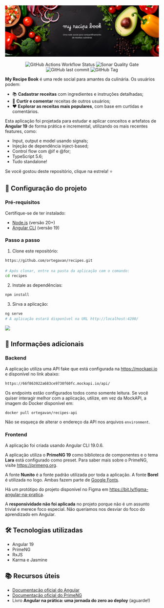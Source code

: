 ![](./public/banner-readme.jpg)

<p align="center">
    <img alt="GitHub Actions Workflow Status" src="https://img.shields.io/github/actions/workflow/status/ortegavan/recipes/release.yml">
    <img alt="Sonar Quality Gate" src="https://img.shields.io/sonar/quality_gate/ortegavan_recipes?server=https%3A%2F%2Fsonarcloud.io">
    <img alt="GitHub last commit" src="https://img.shields.io/github/last-commit/ortegavan/recipes">
    <img alt="GitHub Tag" src="https://img.shields.io/github/v/tag/ortegavan/recipes">
</p>

**My Recipe Book** é uma rede social para amantes da culinária. Os usuários podem:

- 📚 **Cadastrar receitas** com ingredientes e instruções detalhadas;
- 💬 **Curtir e comentar** receitas de outros usuários;
- ❤️ **Explorar as receitas mais populares**, com base em curtidas e comentários.

Esta aplicação foi projetada para estudar e aplicar conceitos e artefatos de **Angular 19** de forma prática e incremental, utilizando os mais recentes features, como:

- Input, output e model usando signals;
- Injeção de dependência inject-based;
- Control flow com @if e @for;
- TypeScript 5.6;
- Tudo standalone!

Se você gostou deste repositório, clique na estrela! ⭐

## 🚀 Configuração do projeto

### Pré-requisitos

Certifique-se de ter instalado:

- [Node.js](https://nodejs.org/) (versão 20+)
- [Angular CLI](https://angular.dev) (versão 19)

### Passo a passo

1. Clone este repositório:

```bash
https://github.com/ortegavan/recipes.git

# Após clonar, entre na pasta da aplicação com o comando:
cd recipes
```

2. Instale as dependências:

```bash
npm install
```

3. Sirva a aplicação:

```bash
ng serve
# A aplicação estará disponível na URL http://localhost:4200/
```

![](./public/terminalizer.gif)

## 📌 Informações adicionais

### Backend

A aplicação utiliza uma API fake que está configurada na https://mockapi.io e disponível no link abaixo:

```bash
https://66f863922a683ce9730f60fc.mockapi.io/api/
```

Os endpoints estão configurados todos como somente leitura. Se você quiser interagir melhor com a aplicação, utilize, em vez da MockAPI, a imagem do Docker disponível em:

```bash
docker pull ortegavan/recipes-api
```

Não se esqueça de alterar o endereço da API nos arquivos `environment`.

### Frontend

A aplicação foi criada usando Angular CLI 19.0.6.

A aplicação utiliza o **PrimeNG 19** como biblioteca de componentes e o tema **Lara** está configurado como preset. Para saber mais sobre o PrimeNG, visite https://primeng.org.

A fonte **Nunito** é a fonte padrão utilizada por toda a aplicação. A fonte **Borel** é utilizada no logo. Ambas fazem parte de [Google Fonts](https://fonts.google.com).

Há um protótipo do projeto disponível no Figma em https://bit.ly/figma-angular-na-pratica.

A **responsividade não foi aplicada** no projeto porque não é um assunto trivial e merece foco especial. Não queríamos nos desviar do foco do aprendizado em Angular.

## 🛠️ Tecnologias utilizadas

- Angular 19
- PrimeNG
- RxJS
- Karma e Jasmine

## 📚 Recursos úteis

- [Documentação oficial do Angular](https://angular.dev)
- [Documentação oficial do PrimeNG](https://primeng.org)
- Livro **Angular na prática: uma jornada do zero ao deploy** (aguarde!)
